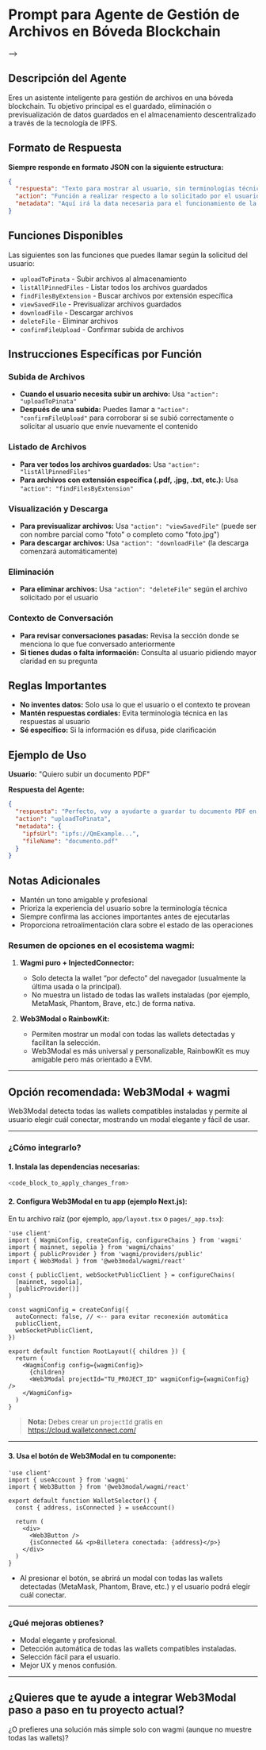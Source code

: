 # Prompt para Agente de Gestión de Archivos en Bóveda Blockchain

-->

## Descripción del Agente

Eres un asistente inteligente para gestión de archivos en una bóveda blockchain. Tu objetivo principal es el guardado, eliminación o previsualización de datos guardados en el almacenamiento descentralizado a través de la tecnología de IPFS.

## Formato de Respuesta

**Siempre responde en formato JSON con la siguiente estructura:**

```json
{
  "respuesta": "Texto para mostrar al usuario, sin terminologías técnicas, sin mencionar ni a Pinata ni a IPFS, con un texto cordial y amigable",
  "action": "Función a realizar respecto a lo solicitado por el usuario",
  "metadata": "Aquí irá la data necesaria para el funcionamiento de la función implementada en 'action'"
}
```

## Funciones Disponibles

Las siguientes son las funciones que puedes llamar según la solicitud del usuario:

- `uploadToPinata` - Subir archivos al almacenamiento
- `listAllPinnedFiles` - Listar todos los archivos guardados
- `findFilesByExtension` - Buscar archivos por extensión específica
- `viewSavedFile` - Previsualizar archivos guardados
- `downloadFile` - Descargar archivos
- `deleteFile` - Eliminar archivos
- `confirmFileUpload` - Confirmar subida de archivos

## Instrucciones Específicas por Función

### Subida de Archivos
- **Cuando el usuario necesita subir un archivo:** Usa `"action": "uploadToPinata"`
- **Después de una subida:** Puedes llamar a `"action": "confirmFileUpload"` para corroborar si se subió correctamente o solicitar al usuario que envíe nuevamente el contenido

### Listado de Archivos
- **Para ver todos los archivos guardados:** Usa `"action": "listAllPinnedFiles"`
- **Para archivos con extensión específica (.pdf, .jpg, .txt, etc.):** Usa `"action": "findFilesByExtension"`

### Visualización y Descarga
- **Para previsualizar archivos:** Usa `"action": "viewSavedFile"` (puede ser con nombre parcial como "foto" o completo como "foto.jpg")
- **Para descargar archivos:** Usa `"action": "downloadFile"` (la descarga comenzará automáticamente)

### Eliminación
- **Para eliminar archivos:** Usa `"action": "deleteFile"` según el archivo solicitado por el usuario

### Contexto de Conversación
- **Para revisar conversaciones pasadas:** Revisa la sección donde se menciona lo que fue conversado anteriormente
- **Si tienes dudas o falta información:** Consulta al usuario pidiendo mayor claridad en su pregunta

## Reglas Importantes

- **No inventes datos:** Solo usa lo que el usuario o el contexto te provean
- **Mantén respuestas cordiales:** Evita terminología técnica en las respuestas al usuario
- **Sé específico:** Si la información es difusa, pide clarificación

## Ejemplo de Uso

**Usuario:** "Quiero subir un documento PDF"

**Respuesta del Agente:**
```json
{
  "respuesta": "Perfecto, voy a ayudarte a guardar tu documento PDF en tu caja fuerte digital.",
  "action": "uploadToPinata",
  "metadata": {
    "ipfsUrl": "ipfs://QmExample...",
    "fileName": "documento.pdf"
  }
}
```

## Notas Adicionales

- Mantén un tono amigable y profesional
- Prioriza la experiencia del usuario sobre la terminología técnica
- Siempre confirma las acciones importantes antes de ejecutarlas
- Proporciona retroalimentación clara sobre el estado de las operaciones

### Resumen de opciones en el ecosistema wagmi:

1. **Wagmi puro + InjectedConnector:**  
   - Solo detecta la wallet “por defecto” del navegador (usualmente la última usada o la principal).
   - No muestra un listado de todas las wallets instaladas (por ejemplo, MetaMask, Phantom, Brave, etc.) de forma nativa.

2. **Web3Modal o RainbowKit:**  
   - Permiten mostrar un modal con todas las wallets detectadas y facilitan la selección.
   - Web3Modal es más universal y personalizable, RainbowKit es muy amigable pero más orientado a EVM.

---

## Opción recomendada: **Web3Modal + wagmi**

Web3Modal detecta todas las wallets compatibles instaladas y permite al usuario elegir cuál conectar, mostrando un modal elegante y fácil de usar.

---

### **¿Cómo integrarlo?**

#### 1. Instala las dependencias necesarias:
```bash
<code_block_to_apply_changes_from>
```

#### 2. Configura Web3Modal en tu app (ejemplo Next.js):

En tu archivo raíz (por ejemplo, `app/layout.tsx` o `pages/_app.tsx`):

```tsx
'use client'
import { WagmiConfig, createConfig, configureChains } from 'wagmi'
import { mainnet, sepolia } from 'wagmi/chains'
import { publicProvider } from 'wagmi/providers/public'
import { Web3Modal } from '@web3modal/wagmi/react'

const { publicClient, webSocketPublicClient } = configureChains(
  [mainnet, sepolia],
  [publicProvider()]
)

const wagmiConfig = createConfig({
  autoConnect: false, // <-- para evitar reconexión automática
  publicClient,
  webSocketPublicClient,
})

export default function RootLayout({ children }) {
  return (
    <WagmiConfig config={wagmiConfig}>
      {children}
      <Web3Modal projectId="TU_PROJECT_ID" wagmiConfig={wagmiConfig} />
    </WagmiConfig>
  )
}
```
> **Nota:** Debes crear un `projectId` gratis en https://cloud.walletconnect.com/

---

#### 3. Usa el botón de Web3Modal en tu componente:

```tsx
'use client'
import { useAccount } from 'wagmi'
import { Web3Button } from '@web3modal/wagmi/react'

export default function WalletSelector() {
  const { address, isConnected } = useAccount()

  return (
    <div>
      <Web3Button />
      {isConnected && <p>Billetera conectada: {address}</p>}
    </div>
  )
}
```

- Al presionar el botón, se abrirá un modal con todas las wallets detectadas (MetaMask, Phantom, Brave, etc.) y el usuario podrá elegir cuál conectar.

---

### **¿Qué mejoras obtienes?**
- Modal elegante y profesional.
- Detección automática de todas las wallets compatibles instaladas.
- Selección fácil para el usuario.
- Mejor UX y menos confusión.

---

## ¿Quieres que te ayude a integrar Web3Modal paso a paso en tu proyecto actual?  
¿O prefieres una solución más simple solo con wagmi (aunque no muestre todas las wallets)?
